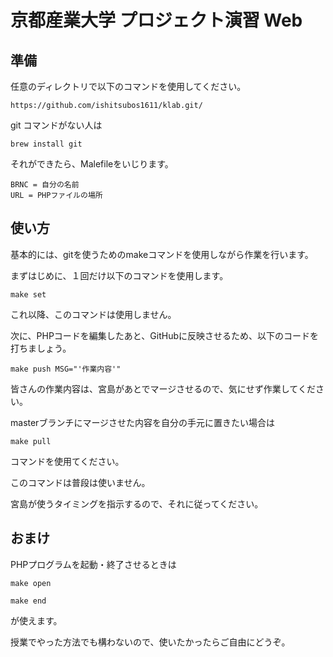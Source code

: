 # 京都産業大学 プロジェクト演習 Web

## 準備

任意のディレクトリで以下のコマンドを使用してください。
```
https://github.com/ishitsubos1611/klab.git/
```

git コマンドがない人は

```
brew install git
```


それができたら、Malefileをいじります。

```
BRNC = 自分の名前
URL = PHPファイルの場所
```

## 使い方

基本的には、gitを使うためのmakeコマンドを使用しながら作業を行います。

まずはじめに、１回だけ以下のコマンドを使用します。

```
make set
```

これ以降、このコマンドは使用しません。

次に、PHPコードを編集したあと、GitHubに反映させるため、以下のコードを打ちましょう。

```
make push MSG="'作業内容'"
```

皆さんの作業内容は、宮島があとでマージさせるので、気にせず作業してください。

masterブランチにマージさせた内容を自分の手元に置きたい場合は

```
make pull
```

コマンドを使用てください。

このコマンドは普段は使いません。

宮島が使うタイミングを指示するので、それに従ってください。

## おまけ

PHPプログラムを起動・終了させるときは

```
make open

make end
```

が使えます。

授業でやった方法でも構わないので、使いたかったらご自由にどうぞ。
